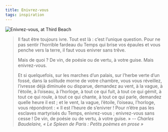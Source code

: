 ```yaml
---
title: Enivrez-vous
tags: inspiration
---
```


![][photo]

> Il faut être toujours ivre. Tout est là : c’est l’unique question. Pour ne pas sentir l’horrible fardeau du Temps qui brise vos épaules et vous penche vers la terre, il faut vous enivrer sans trêve.
>
> Mais de quoi ? De vin, de poésie ou de vertu, à votre guise. Mais enivrez-vous.
>
> Et si quelquefois, sur les marches d’un palais, sur l’herbe verte d’un fossé, dans la solitude morne de votre chambre, vous vous réveillez, l’ivresse déjà diminuée ou disparue, demandez au vent, à la vague, à l’étoile, à l’oiseau, à l’horloge, à tout ce qui fuit, à tout ce qui gémit, à tout ce qui roule, à tout ce qui chante, à tout ce qui parle, demandez quelle heure il est ; et le vent, la vague, l’étoile, l’oiseau, l’horloge, vous répondront : « Il est l’heure de s’enivrer ! Pour n’être pas les esclaves martyrisés du Temps, enivrez-vous ; enivrez-vous sans cesse ! De vin, de poésie ou de vertu, à votre guise. »
> <cite>-- Charles Baudelaire, « Le Spleen de Paris : Petits poèmes en prose »</cite>

[photo]: /images/enivrez-vous.png "Enivrez-vous, at Third Beach"
